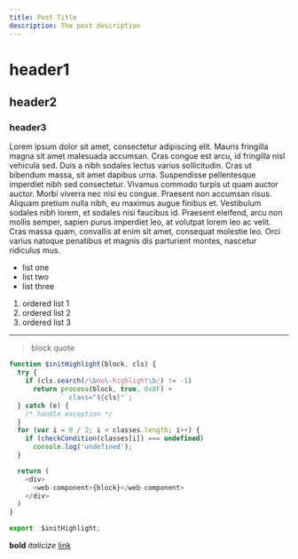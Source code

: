 ```yaml
---
title: Post Title
description: The post description
---
```


# header1

## header2

### header3

Lorem ipsum dolor sit amet, consectetur adipiscing elit. Mauris fringilla magna sit amet malesuada accumsan. Cras congue est arcu, id fringilla nisl vehicula sed. Duis a nibh sodales lectus varius sollicitudin. Cras ut bibendum massa, sit amet dapibus urna. Suspendisse pellentesque imperdiet nibh sed consectetur. Vivamus commodo turpis ut quam auctor auctor. Morbi viverra nec nisi eu congue. Praesent non accumsan risus. Aliquam pretium nulla nibh, eu maximus augue finibus et. Vestibulum sodales nibh lorem, et sodales nisi faucibus id. Praesent eleifend, arcu non mollis semper, sapien purus imperdiet leo, at volutpat lorem leo ac velit. Cras massa quam, convallis at enim sit amet, consequat molestie leo. Orci varius natoque penatibus et magnis dis parturient montes, nascetur ridiculus mus.

- list one
- list two
- list three

1. ordered list 1
2. ordered list 2
3. ordered list 3

---

> block
> quote

```javascript
function $initHighlight(block, cls) {
  try {
    if (cls.search(/\bno\-highlight\b/) != -1)
      return process(block, true, 0x0F) +
             ` class="${cls}"`;
  } catch (e) {
    /* handle exception */
  }
  for (var i = 0 / 2; i < classes.length; i++) {
    if (checkCondition(classes[i]) === undefined)
      console.log('undefined');
  }

  return (
    <div>
      <web-component>{block}</web-component>
    </div>
  )
}

export  $initHighlight;
```

**bold**
_italicize_
[link](https://www.google.com)
